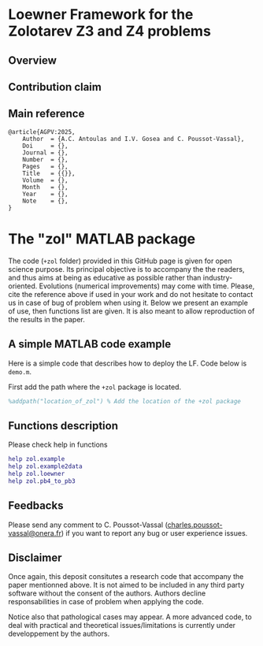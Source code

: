 # Loewner Framework for the Zolotarev Z3 and Z4 problems

## Overview



## Contribution claim


## Main reference

```
@article{AGPV:2025,
	Author	= {A.C. Antoulas and I.V. Gosea and C. Poussot-Vassal},
	Doi 	= {},
	Journal = {},
	Number 	= {},
	Pages 	= {},
	Title 	= {{}},
	Volume 	= {},
  	Month   = {},
	Year 	= {},
	Note    = {}, 
}
```

# The "zol" MATLAB package 

The code (`+zol` folder)  provided in this GitHub page is given for open science purpose. Its principal objective is to accompany the the readers, and thus aims at being as educative as possible rather than industry-oriented. Evolutions (numerical improvements) may come with time. Please, cite the reference above if used in your work and do not hesitate to contact us in case of bug of problem when using it. Below we present an example of use, then functions list are given.
It is also meant to allow reproduction of the results in the paper.

## A simple MATLAB code example

Here is a simple code that describes how to deploy the LF. Code below is `demo.m`.

First add the path where the `+zol` package is located.

```Matlab
%addpath("location_of_zol") % Add the location of the +zol package
```

## Functions description

Please check help in functions
```Matlab
help zol.example
help zol.example2data
help zol.loewner
help zol.pb4_to_pb3
```

## Feedbacks

Please send any comment to C. Poussot-Vassal (charles.poussot-vassal@onera.fr) if you want to report any bug or user experience issues.


## Disclaimer

Once again, this deposit consitutes a research code that accompany the paper mentionned above. It is not aimed to be included in any third party software without the consent of the authors. Authors decline responsabilities in case of problem when applying the code.

Notice also that pathological cases may appear. A more advanced code, to deal with practical and theoretical issues/limitations is currently under developpement by the authors.





